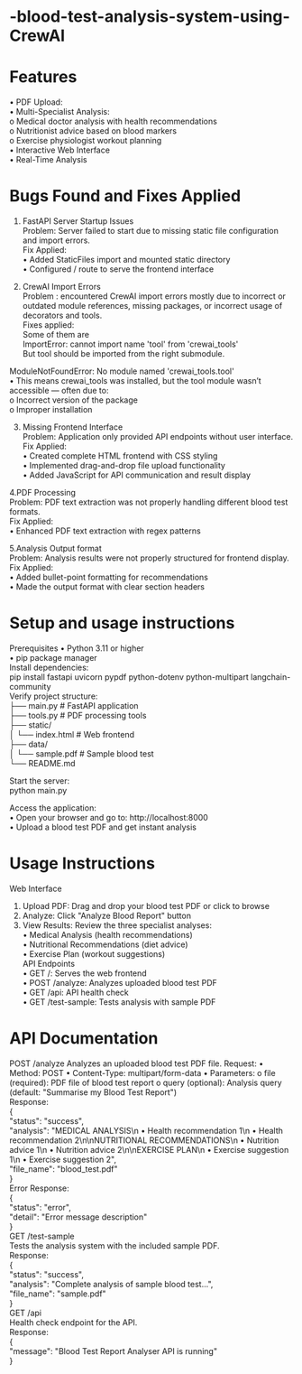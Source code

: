 # -blood-test-analysis-system-using-CrewAI


# Features
•	PDF Upload:      
•	Multi-Specialist Analysis:   
o	Medical doctor analysis with health recommendations       
o	Nutritionist advice based on blood markers       
o	Exercise physiologist workout planning       
•	Interactive Web Interface        
•	Real-Time Analysis            


# Bugs Found and Fixes Applied
1.	FastAPI Server Startup Issues   
Problem: Server failed to start due to missing static file configuration and import errors.  
Fix Applied:  
•	Added StaticFiles import and mounted static directory  
•	Configured / route to serve the frontend interface

3.	CrewAI Import Errors   
 Problem : encountered CrewAI import errors mostly due to incorrect or outdated module references, missing packages, or incorrect usage of decorators and tools.  
Fixes applied:  
Some of them are  
ImportError: cannot import name 'tool' from 'crewai_tools'  
But tool should be imported from the right submodule.  

ModuleNotFoundError: No module named 'crewai_tools.tool'  
•	This means crewai_tools was installed, but the tool module wasn’t accessible — often due to:  
o	Incorrect version of the package  
o	Improper installation  

3. Missing Frontend Interface  
Problem: Application only provided API endpoints without user interface.  
Fix Applied:  
•	Created complete HTML frontend with CSS styling  
•	Implemented drag-and-drop file upload functionality  
•	Added JavaScript for API communication and result display  

4.PDF Processing   
Problem: PDF text extraction was not properly handling different blood test formats.  
Fix Applied:  
•	Enhanced PDF text extraction with regex patterns  

5.Analysis Output format  
Problem: Analysis results were not properly structured for frontend display.  
Fix Applied:  
•	Added bullet-point formatting for recommendations  
•	Made the output format with clear section headers  


# Setup and usage instructions
Prerequisites
•	Python 3.11 or higher  
•	pip package manager  
Install dependencies:  
pip install fastapi uvicorn pypdf python-dotenv python-multipart langchain-community  
Verify project structure:    
├── main.py                 # FastAPI application  
├── tools.py               # PDF processing tools  
├── static/  
│   └── index.html         # Web frontend  
├── data/  
│   └── sample.pdf         # Sample blood test  
└── README.md  

Start the server:  
python main.py  

Access the application:    
•	Open your browser and go to: http://localhost:8000    
•	Upload a blood test PDF and get instant analysis    


# Usage Instructions  
Web Interface
1.	Upload PDF: Drag and drop your blood test PDF or click to browse
2.	Analyze: Click "Analyze Blood Report" button
3.	View Results: Review the three specialist analyses:  
•	Medical Analysis (health recommendations)  
•	Nutritional Recommendations (diet advice)  
•	Exercise Plan (workout suggestions)  
API Endpoints  
•	GET /: Serves the web frontend  
•	POST /analyze: Analyzes uploaded blood test PDF  
•	GET /api: API health check  
•	GET /test-sample: Tests analysis with sample PDF  
# API Documentation  
POST /analyze
Analyzes an uploaded blood test PDF file.
Request:
•	Method: POST
•	Content-Type: multipart/form-data
•	Parameters:
o	file (required): PDF file of blood test report
o	query (optional): Analysis query (default: "Summarise my Blood Test Report")  
Response:  
{  
  "status": "success",  
  "analysis": "MEDICAL ANALYSIS\n • Health recommendation 1\n • Health recommendation 2\n\nNUTRITIONAL RECOMMENDATIONS\n • Nutrition advice 1\n • Nutrition advice   2\n\nEXERCISE PLAN\n • Exercise suggestion 1\n • Exercise suggestion 2",  
  "file_name": "blood_test.pdf"  
}  
Error Response:  
{  
  "status": "error",  
  "detail": "Error message description"  
}  
GET /test-sample  
Tests the analysis system with the included sample PDF.  
Response:  
{  
  "status": "success",  
  "analysis": "Complete analysis of sample blood test...",  
  "file_name": "sample.pdf"  
}  
GET /api  
Health check endpoint for the API.  
Response:  
{  
  "message": "Blood Test Report Analyser API is running"  
}  
  





